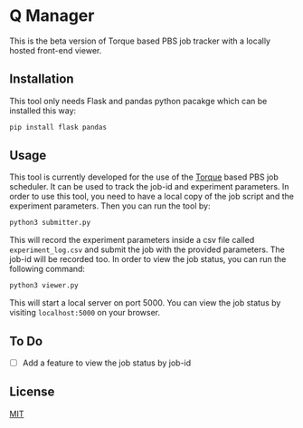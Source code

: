 # Q Manager
This is the beta version of Torque based PBS job tracker with a locally hosted front-end viewer.
 
## Installation

This tool only needs Flask and pandas python pacakge which can be installed this way:
```bash
pip install flask pandas
```
## Usage

This tool is currently developed for the use of the [Torque](http://www.adaptivecomputing.com/products/open-source/torque/) based PBS job scheduler. It can be used to track the job-id and experiment parameters. In order to use this tool, you need to have a local copy of the job script and the experiment parameters. Then you can run the tool by:
```bash
python3 submitter.py
```
This will record the experiment parameters inside a csv file called `experiment_log.csv` and submit the job with the provided parameters. The job-id will be recorded too. In order to view the job status, you can run the following command:
```bash
python3 viewer.py
```
This will start a local server on port 5000. You can view the job status by visiting `localhost:5000` on your browser.

## To Do
- [ ] Add a feature to view the job status by job-id 
## License
[MIT](https://choosealicense.com/licenses/mit/)

